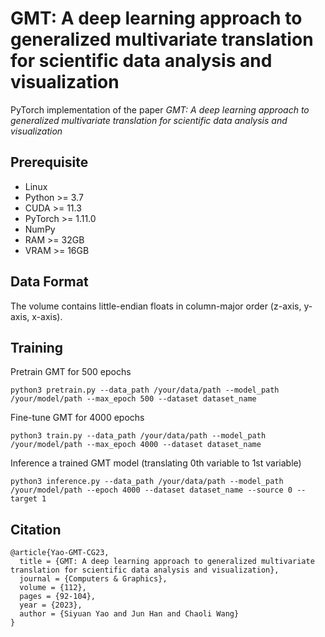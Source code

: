 # GMT: A deep learning approach to generalized multivariate translation for scientific data analysis and visualization

PyTorch implementation of the paper _GMT: A deep learning approach to generalized multivariate translation for scientific data analysis and visualization_

## Prerequisite

* Linux
* Python >= 3.7
* CUDA >= 11.3
* PyTorch >= 1.11.0
* NumPy
* RAM >= 32GB
* VRAM >= 16GB

## Data Format
The volume contains little-endian floats in column-major order (z-axis, y-axis, x-axis).

## Training
Pretrain GMT for 500 epochs  
```
python3 pretrain.py --data_path /your/data/path --model_path /your/model/path --max_epoch 500 --dataset dataset_name
```

Fine-tune GMT for 4000 epochs  
```
python3 train.py --data_path /your/data/path --model_path /your/model/path --max_epoch 4000 --dataset dataset_name
```

Inference a trained GMT model (translating 0th variable to 1st variable)
```
python3 inference.py --data_path /your/data/path --model_path /your/model/path --epoch 4000 --dataset dataset_name --source 0 --target 1
```

## Citation
```
@article{Yao-GMT-CG23,
  title = {GMT: A deep learning approach to generalized multivariate translation for scientific data analysis and visualization},
  journal = {Computers & Graphics},
  volume = {112},
  pages = {92-104},
  year = {2023},
  author = {Siyuan Yao and Jun Han and Chaoli Wang}
}
```
